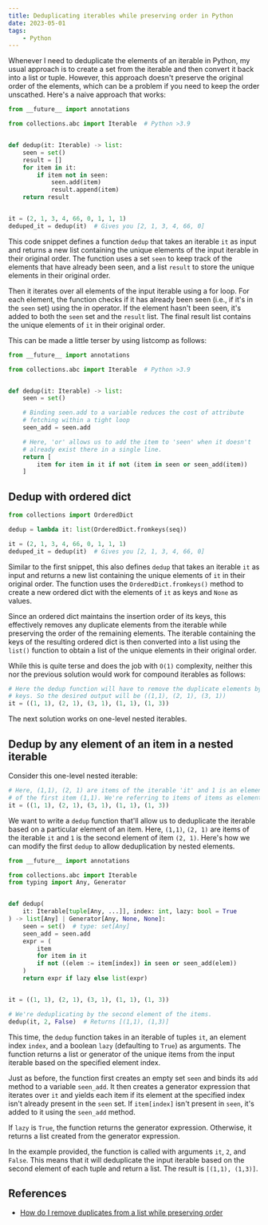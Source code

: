 ```yaml
---
title: Deduplicating iterables while preserving order in Python
date: 2023-05-01
tags:
    - Python
---
```


Whenever I need to deduplicate the elements of an iterable in Python, my usual approach
is to create a set from the iterable and then convert it back into a list or tuple.
However, this approach doesn't preserve the original order of the elements, which can
be a problem if you need to keep the order unscathed. Here's a naive approach that
works:

```python
from __future__ import annotations

from collections.abc import Iterable  # Python >3.9


def dedup(it: Iterable) -> list:
    seen = set()
    result = []
    for item in it:
        if item not in seen:
            seen.add(item)
            result.append(item)
    return result


it = (2, 1, 3, 4, 66, 0, 1, 1, 1)
deduped_it = dedup(it)  # Gives you [2, 1, 3, 4, 66, 0]
```

This code snippet defines a function `dedup` that takes an iterable `it` as input and
returns a new list containing the unique elements of the input iterable in their
original order. The function uses a set `seen` to keep track of the elements that have
already been seen, and a list `result` to store the unique elements in their original
order.

Then it iterates over all elements of the input iterable using a for loop. For each
element, the function checks if it has already been seen (i.e., if it's in the `seen`
set) using the in operator. If the element hasn't been seen, it's added to both the
`seen` set and the `result` list. The final result list contains the unique elements of
`it` in their original order.

This can be made a little terser by using listcomp as follows:

```python
from __future__ import annotations

from collections.abc import Iterable  # Python >3.9


def dedup(it: Iterable) -> list:
    seen = set()

    # Binding seen.add to a variable reduces the cost of attribute
    # fetching within a tight loop
    seen_add = seen.add

    # Here, 'or' allows us to add the item to 'seen' when it doesn't
    # already exist there in a single line.
    return [
        item for item in it if not (item in seen or seen_add(item))
    ]
```

## Dedup with ordered dict

```python
from collections import OrderedDict

dedup = lambda it: list(OrderedDict.fromkeys(seq))

it = (2, 1, 3, 4, 66, 0, 1, 1, 1)
deduped_it = dedup(it)  # Gives you [2, 1, 3, 4, 66, 0]
```

Similar to the first snippet, this also defines `dedup` that takes an iterable `it` as
input and returns a new list containing the unique elements of `it` in their original
order. The function uses the `OrderedDict.fromkeys()` method to create a new ordered
dict with the elements of `it` as keys and `None` as values.

Since an ordered dict maintains the insertion order of its keys, this effectively
removes any duplicate elements from the iterable while preserving the order of the
remaining elements. The iterable containing the keys of the resulting ordered dict is
then converted into a list using the `list()` function to obtain a list of the unique
elements in their original order.

While this is quite terse and does the job with `O(1)` complexity, neither this nor the
previous solution would work for compound iterables as follows:

```python
# Here the dedup function will have to remove the duplicate elements by
# keys. So the desired output will be ((1,1), (2, 1), (3, 1))
it = ((1, 1), (2, 1), (3, 1), (1, 1), (1, 3))
```

The next solution works on one-level nested iterables.

## Dedup by any element of an item in a nested iterable

Consider this one-level nested iterable:

```python
# Here, (1,1), (2, 1) are items of the iterable 'it' and 1 is an element
# of the first item (1,1). We're referring to items of items as elements.
it = ((1, 1), (2, 1), (3, 1), (1, 1), (1, 3))
```

We want to write a `dedup` function that'll allow us to deduplicate the iterable based
on a particular element of an item. Here, `(1,1)`, `(2, 1)` are items of the iterable
`it` and `1` is the second element of item `(2, 1)`. Here's how we can modify the first
`dedup` to allow deduplication by nested elements.

```python
from __future__ import annotations

from collections.abc import Iterable
from typing import Any, Generator


def dedup(
    it: Iterable[tuple[Any, ...]], index: int, lazy: bool = True
) -> list[Any] | Generator[Any, None, None]:
    seen = set()  # type: set[Any]
    seen_add = seen.add
    expr = (
        item
        for item in it
        if not ((elem := item[index]) in seen or seen_add(elem))
    )
    return expr if lazy else list(expr)


it = ((1, 1), (2, 1), (3, 1), (1, 1), (1, 3))

# We're deduplicating by the second element of the items.
dedup(it, 2, False)  # Returns [(1,1), (1,3)]
```

This time, the `dedup` function takes in an iterable of tuples `it`, an element
index `index`, and a boolean `lazy` (defaulting to `True`) as arguments. The function
returns a list or generator of the unique items from the input iterable based on the
specified element index.

Just as before, the function first creates an empty set `seen` and binds its `add`
method to a variable `seen_add`. It then creates a generator expression that iterates
over `it` and yields each item if its element at the specified index isn't already
present in the `seen` set. If `item[index]` isn't present in `seen`, it's added to it
using the `seen_add` method.

If `lazy` is `True`, the function returns the generator expression. Otherwise, it
returns a list created from the generator expression.

In the example provided, the function is called with arguments `it`, `2`, and `False`.
This means that it will deduplicate the input iterable based on the second element of
each tuple and return a list. The result is `[(1,1), (1,3)]`.


## References

* [How do I remove duplicates from a list while preserving order]

[How do I remove duplicates from a list while preserving order]: (https://stackoverflow.com/questions/480214/how-do-i-remove-duplicates-from-a-list-while-preserving-order)
